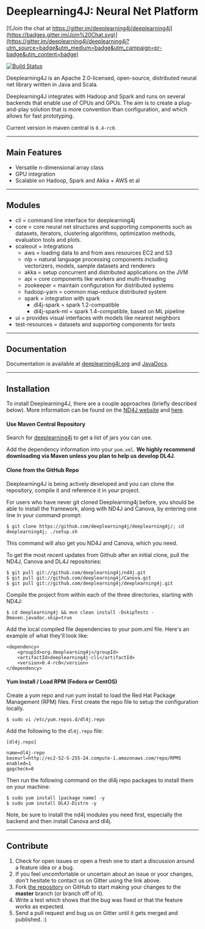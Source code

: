 Deeplearning4J: Neural Net Platform
=========================
 
[![Join the chat at https://gitter.im/deeplearning4j/deeplearning4j](https://badges.gitter.im/Join%20Chat.svg)](https://gitter.im/deeplearning4j/deeplearning4j?utm_source=badge&utm_medium=badge&utm_campaign=pr-badge&utm_content=badge)

[![Build Status](https://travis-ci.org/deeplearning4j/deeplearning4j.svg?branch=master)](https://travis-ci.org/deeplearning4j/deeplearning4j)

Deeplearning4J is an Apache 2.0-licensed, open-source, distributed neural net library written in Java and Scala.

Deeplearning4J integrates with Hadoop and Spark and runs on several backends that enable use of CPUs and GPUs. The aim is to create a plug-and-play solution that is more convention than configuration, and which allows for fast prototyping. 

Current version in maven central is `0.4-rc0`.

---
## Main Features
- Versatile n-dimensional array class
- GPU integration
- Scalable on Hadoop, Spark and Akka + AWS et al

---
## Modules
- cli = command line interface for deeplearning4j
- core = core neural net structures and supporting components such as datasets, iterators, clustering algorithms, optimization methods, evaluation tools and plots.
- scaleout = integrations
    - aws = loading data to and from aws resources EC2 and S3
    - nlp = natural language processing components including vectorizers, models, sample datasets and renderers
    - akka = setup concurrent and distributed applications on the JVM
    - api = core components like workers and multi-threading
    - zookeeper = maintain configuration for distributed systems
    - hadoop-yarn = common map-reduce distributed system
    - spark = integration with spark
        - dl4j-spark = spark 1.2-compatible
        - dl4j-spark-ml = spark 1.4-compatible, based on ML pipeline
- ui = provides visual interfaces with models like nearest neighbors
- test-resources = datasets and supporting components for tests

---
## Documentation
Documentation is available at [deeplearning4j.org](http://deeplearning4j.org/) and [JavaDocs](http://deeplearning4j.org/doc/).

---
## Installation
To install Deeplearning4J, there are a couple approaches (briefly described below). More information can be found on the  [ND4J website](http://nd4j.org/getstarted.html) and [here](http://deeplearning4j.org/gettingstarted.html).

#### Use Maven Central Repository

Search for [deeplearning4j](https://search.maven.org/#search%7Cga%7C1%7Cdeeplearning4j) to get a list of jars you can use.

Add the dependency information into your `pom.xml`. **We highly recommend downloading via Maven unless you plan to help us develop DL4J.**

#### Clone from the GitHub Repo

Deeplearning4J is being actively developed and you can clone the repository, compile it and reference it in your project.

For users who have never git cloned Deeplearning4j before, you should be able to install the framework, along with ND4J and Canova, by entering one line in your command prompt:

    $ git clone https://github.com/deeplearning4j/deeplearning4j/; cd deeplearning4j; ./setup.sh

This command will also get you ND4J and Canova, which you need. 

To get the most recent updates from Github after an initial clone, pull the ND4J, Canova and DL4J repositories:

    $ git pull git://github.com/deeplearning4j/nd4j.git
    $ git pull git://github.com/deeplearning4j/Canova.git
    $ git pull git://github.com/deeplearning4j/deeplearning4j.git

Compile the project from within each of the three directories, starting with ND4J:

    $ cd deeplearning4j && mvn clean install -DskipTests -Dmaven.javadoc.skip=true

Add the local compiled file dependencies to your pom.xml file. Here's an example of what they'll look like:

    <dependency>
        <groupId>org.deeplearning4j</groupId>
        <artifactId>deeplearning4j-cli</artifactId>
        <version>0.4-rc0</version>
    </dependency>

#### Yum Install / Load RPM (Fedora or CentOS)
Create a yum repo and run yum install to load the Red Hat Package Management (RPM) files. First create the repo file to setup the configuration locally.

    $ sudo vi /etc/yum.repos.d/dl4j.repo 

Add the following to the `dl4j.repo` file:

    [dl4j.repo]

    name=dl4j-repo
    baseurl=http://ec2-52-5-255-24.compute-1.amazonaws.com/repo/RPMS
    enabled=1
    gpgcheck=0

Then run the following command on the dl4j repo packages to install them on your machine:

    $ sudo yum install [package name] -y
    $ sudo yum install DL4J-Distro -y 

Note, be sure to install the nd4j modules you need first, especially the backend and then install Canova and dl4j.

---
## Contribute
1. Check for open issues or open a fresh one to start a discussion around a feature idea or a bug. 
2. If you feel uncomfortable or uncertain about an issue or your changes, don't hesitate to contact us on Gitter using the link above.
3. Fork [the repository](https://github.com/deeplearning4j/deeplearning4j.git) on GitHub to start making your changes to the **master** branch (or branch off of it).
4. Write a test which shows that the bug was fixed or that the feature works as expected.
5. Send a pull request and bug us on Gitter until it gets merged and published. :)

